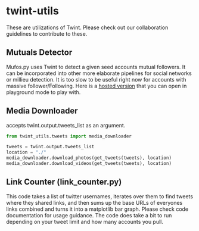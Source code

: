 # twint-utils
These are utilizations of Twint. Please check out our collaboration guidelines to contribute to these.

## Mutuals Detector
Mufos.py uses Twint to detect a given seed accounts mutual followers. It can be incorporated into other more elaborate pipelines for social networks or millieu detection. It is too slow to be useful right now for accounts with massive follower/Following. Here is a [hosted version](https://colab.research.google.com/drive/1AOXQxkOWbq7KEHWVBRiOrYhTOSg3QTqq) that you can open in playground mode to play with.

## Media Downloader
accepts twint.output.tweets_list as an argument. 
```python
from twint_utils.tweets import media_downloader

tweets = twint.output.tweets_list                              
location = "./"
media_downloader.download_photos(get_tweets(tweets), location)
media_downloader.download_videos(get_tweets(tweets), location)
```

## Link Counter (link_counter.py)
This code takes a list of twitter usernames, iterates over them to find tweets where they shared links, and then sums up the base URLs of everyones links combined and turns it into a matplotlib bar graph. Please check code documentation for usage guidance. The code does take a bit to run depending on your tweet limit and how many accounts you pull.
